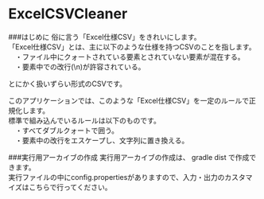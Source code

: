 ExcelCSVCleaner
===============

###はじめに
俗に言う「Excel仕様CSV」をきれいにします。  
「Excel仕様CSV」とは、主に以下のような仕様を持つCSVのことを指します。  
　・ファイル中にクォートされている要素とされていない要素が混在する。  
　・要素中での改行(\n)が許容されている。  
  
とにかく扱いずらい形式のCSVです。  
  
このアプリケーションでは、このような「Excel仕様CSV」を一定のルールで正規化します。  
標準で組み込んでいるルールは以下のものです。  
　・すべてダブルクォートで囲う。  
　・要素中の改行をエスケープし、文字列に置き換える。  
  
  
###実行用アーカイブの作成
実行用アーカイブの作成は、 gradle dist で作成できます。  
実行ファイルの中にconfig.propertiesがありますので、入力・出力のカスタマイズはこちらで行ってください。  
  
